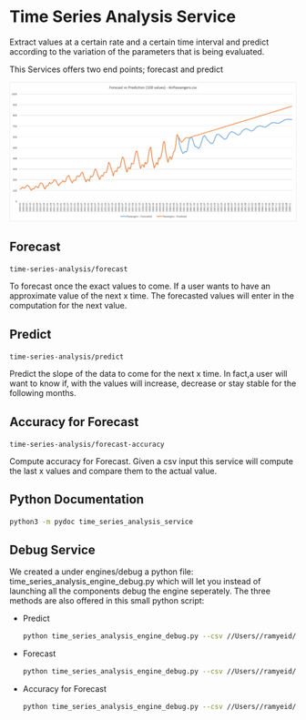 # Time Series Analysis Service

Extract values at a certain rate and a certain time interval and predict according to the variation of the parameters that is being evaluated.

This Services offers two end points; forecast and predict

![Forecast vs Predict](./images/forecast_vs_prediction_air_Passengers_file.png)

## Forecast

```time-series-analysis/forecast```

To forecast once the exact values to come.
If a user wants to have an approximate value of the next x time. The forecasted values will enter in the computation for the next value.

## Predict

```time-series-analysis/predict```

Predict the slope of the data to come for the next x time. In fact,a user will want to know if, with the values will increase, decrease or stay stable for the following months.

## Accuracy for Forecast

```time-series-analysis/forecast-accuracy```

Compute accuracy for Forecast.
Given a csv input this service will compute the last x values and compare them to the actual value.

## Python Documentation

``` bash
python3 -m pydoc time_series_analysis_service
```

## Debug Service

We created a under engines/debug a python file: time_series_analysis_engine_debug.py
which will let you instead of launching all the components debug the engine seperately.
The three methods are also offered in this small python script:

* Predict

    ```bash
    python time_series_analysis_engine_debug.py --csv //Users//ramyeid//Documents//machine-learning-swissknife//resources//data_example//AirPassengers.csv --dateColumnName Date --valueColumnName Passengers --dateFormat '%Y-%m' --numberOfValues 100 --action PREDICT [--output //Users//ramyeid//Documents//machine-learning-swissknife//resources//data_example//AirPassengers_predict_output.csv]
    ```

* Forecast

    ```bash
    python time_series_analysis_engine_debug.py --csv //Users//ramyeid//Documents//machine-learning-swissknife//resources//data_example//AirPassengers.csv --dateColumnName Date --valueColumnName Passengers --dateFormat '%Y-%m' --numberOfValues 3 --action FORECAST [--output //Users//ramyeid//Documents//machine-learning-swissknife//resources//data_example//AirPassengers_predict_output.csv]
    ```

* Accuracy for Forecast

    ```bash
    python time_series_analysis_engine_debug.py --csv //Users//ramyeid//Documents//machine-learning-swissknife//resources//data_example//AirPassengers.csv --dateColumnName Date --valueColumnName Passengers --dateFormat '%Y-%m' --numberOfValues 3 --action FORECAST_ACCURACY
    ```
